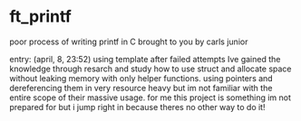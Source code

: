 # ft_printf
poor process of writing printf in C brought to you by carls junior

entry: (april, 8, 23:52)
using template after failed attempts Ive gained the knowledge through
resarch and study how to use struct and allocate space without leaking
memory with only helper functions.
using pointers and dereferencing them in very resource heavy but im not
familiar with the entire scope of their massive usage.
for me this project is something im not prepared for but i jump right
in because theres no other way to do it!